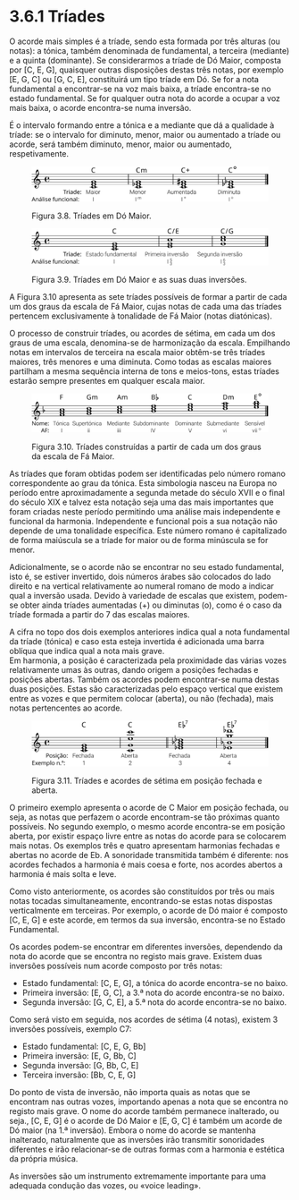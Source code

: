 # 3.6.1 Tríades

O acorde mais simples é a tríade, sendo esta formada por três alturas (ou notas): a tónica, também denominada de fundamental, a terceira (mediante) e a quinta (dominante). Se considerarmos a tríade de Dó Maior, composta por \[C, E, G], quaisquer outras disposições destas três notas, por exemplo \[E, G, C] ou \[G, C, E], constituirá um tipo tríade em Dó. Se for a nota fundamental a encontrar-se na voz mais baixa, a tríade encontra-se no estado fundamental. Se for qualquer outra nota do acorde a ocupar a voz mais baixa, o acorde encontra-se numa inversão.

É o intervalo formando entre a tónica e a mediante que dá a qualidade à tríade: se o intervalo for diminuto, menor, maior ou aumentado a tríade ou acorde, será também diminuto, menor, maior ou aumentado, respetivamente.

<figure><img src="../../.gitbook/assets/chords_3notes.svg" alt=""><figcaption><p>Figura 3.8. Tríades em Dó Maior.</p></figcaption></figure>

<figure><img src="../../.gitbook/assets/chords_3notes_inversions.svg" alt=""><figcaption><p>Figura 3.9. Tríades em Dó Maior e as suas duas inversões.</p></figcaption></figure>

A Figura 3.10 apresenta as sete tríades possíveis de formar a partir de cada um dos graus da escala de Fá Maior, cujas notas de cada uma das tríades pertencem exclusivamente à tonalidade de Fá Maior (notas diatónicas).

O processo de construir tríades, ou acordes de sétima, em cada um dos graus de uma escala, denomina-se de harmonização da escala. Empilhando notas em intervalos de terceira na escala maior obtêm-se três tríades maiores, três menores e uma diminuta. Como todas as escalas maiores partilham a mesma sequência interna de tons e meios-tons, estas tríades estarão sempre presentes em qualquer escala maior.

<figure><img src="../../.gitbook/assets/harmonise_fmajor.svg" alt=""><figcaption><p>Figura 3.10. Tríades construídas a partir de cada um dos graus da escala de Fá Maior.</p></figcaption></figure>

As tríades que foram obtidas podem ser identificadas pelo número romano correspondente ao grau da tónica. Esta simbologia nasceu na Europa no período entre aproximadamente a segunda metade do século XVII e o final do século XIX e talvez esta notação seja uma das mais importantes que foram criadas neste período permitindo uma análise mais independente e funcional da harmonia. Independente e funcional pois a sua notação não depende de uma tonalidade específica. Este número romano é capitalizado de forma maiúscula se a tríade for maior ou de forma minúscula se for menor.

Adicionalmente, se o acorde não se encontrar no seu estado fundamental, isto é, se estiver invertido, dois números árabes são colocados do lado direito e na vertical relativamente ao numeral romano de modo a indicar qual a inversão usada. Devido à variedade de escalas que existem, podem-se obter ainda tríades aumentadas (+) ou diminutas (o), como é o caso da tríade formada a partir do 7 das escalas maiores.

A cifra no topo dos dois exemplos anteriores indica qual a nota fundamental da tríade (tónica) e caso esta esteja invertida é adicionada uma barra oblíqua que indica qual a nota mais grave.
\
Em harmonia, a posição é caracterizada pela proximidade das várias vozes relativamente umas às outras, dando origem a posições fechadas e posições abertas. Também os acordes podem encontrar-se numa destas duas posições. Estas são caracterizadas pelo espaço vertical que existem entre as vozes e que permitem colocar (aberta), ou não (fechada), mais notas pertencentes ao acorde.

<figure><img src="../../.gitbook/assets/chords_3notes_positions.svg" alt=""><figcaption><p>Figura 3.11. Tríades e acordes de sétima em posição fechada e aberta.</p></figcaption></figure>

O primeiro exemplo apresenta o acorde de C Maior em posição fechada, ou seja, as notas que perfazem o acorde encontram-se tão próximas quanto possíveis. No segundo exemplo, o mesmo acorde encontra-se em posição aberta, por existir espaço livre entre as notas do acorde para se colocarem mais notas. Os exemplos três e quatro apresentam harmonias fechadas e abertas no acorde de Eb. A sonoridade transmitida também é diferente: nos acordes fechados a harmonia é mais coesa e forte, nos acordes abertos a harmonia é mais solta e leve.

Como visto anteriormente, os acordes são constituídos por três ou mais notas tocadas simultaneamente, encontrando-se estas notas dispostas verticalmente em terceiras. Por exemplo, o acorde de Dó maior é composto \[C, E, G] e este acorde, em termos da sua inversão, encontra-se no Estado Fundamental.

Os acordes podem-se encontrar em diferentes inversões, dependendo da nota do acorde que se encontra no registo mais grave. Existem duas inversões possíveis num acorde composto por três notas:

* Estado fundamental: \[C, E, G], a tónica do acorde encontra-se no baixo.
* Primeira inversão: \[E, G, C], a 3.ª nota do acorde encontra-se no baixo.
* Segunda inversão: \[G, C, E], a 5.ª nota do acorde encontra-se no baixo.

Como será visto em seguida, nos acordes de sétima (4 notas), existem 3 inversões possíveis, exemplo C7:

* Estado fundamental: \[C, E, G, Bb]
* Primeira inversão: \[E, G, Bb, C]
* Segunda inversão: \[G, Bb, C, E]
* Terceira inversão: \[Bb, C, E, G]

Do ponto de vista de inversão, não importa quais as notas que se encontram nas outras vozes, importando apenas a nota que se encontra no registo mais grave. O nome do acorde também permanece inalterado, ou seja., \[C, E, G] é o acorde de Dó Maior e \[E, G, C] é também um acorde de Dó maior (na 1.ª inversão). Embora o nome do acorde se mantenha inalterado, naturalmente que as inversões irão transmitir sonoridades diferentes e irão relacionar-se de outras formas com a harmonia e estética da própria música.

As inversões são um instrumento extremamente importante para uma adequada condução das vozes, ou «voice leading».
